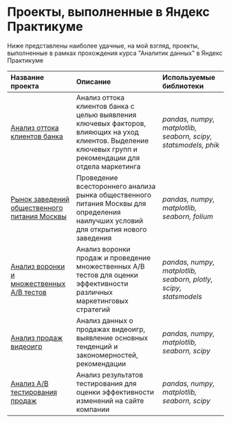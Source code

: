 # Проекты, выполненные в Яндекс Практикуме

Ниже представлены наиболее удачные, на мой взгляд, проекты, выполненные в рамках прохождения курса "Аналитик данных" в Яндекс Практикуме

| Название проекта | Описание | Используемые библиотеки | 
| :---------------------- | :---------------------- | :---------------------- |
| [Анализ оттока клиентов банка](bank_churn) | Анализ оттока клиентов банка с целью выявления ключевых факторов, влияющих на уход клиентов. Выделение ключевых групп и рекомендации для отдела маркетинга| *pandas, numpy, matplotlib, seaborn, scipy, statsmodels, phik* |
| [Рынок заведений общественного питания Москвы](moscow_food) | Проведение всестороннего анализа рынка общественного питания Москвы для определения наилучших условий для открытия нового заведения| *pandas, numpy, matplotlib, seaborn, folium* |
| [Анализ воронки и множественных A/B тестов](funnel_multiple_ab) | Анализ воронки продаж и проведение множественных A/B тестов для оценки эффективности различных маркетинговых стратегий| *pandas, numpy, matplotlib, seaborn, plotly, scipy, statsmodels* |
| [Анализ продаж видеоигр](game_sales) | Анализ данных о продажах видеоигр, выявление основных тенденций и закономерностей, рекомендации| *pandas, numpy, matplotlib, seaborn, scipy* |
| [Анализ A/B тестирования продаж](ab_sales) | Анализ результатов тестирования для оценки эффективности изменений на сайте компании| *pandas, numpy, matplotlib, seaborn, scipy* |

